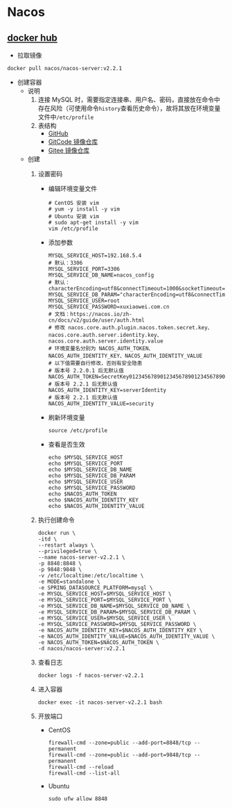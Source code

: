 # Nacos

## [docker hub](https://hub.docker.com/r/nacos/nacos-server)

- 拉取镜像

```shell
docker pull nacos/nacos-server:v2.2.1
```

- 创建容器
    - 说明
        1. 连接 MySQL 时，需要指定连接串、用户名、密码，直接放在命令中存在风险（可使用命令`history`查看历史命令），故将其放在环境变量文件中`/etc/profile`
        2. 表结构
            - [GitHub](https://github.com/alibaba/nacos/blob/develop/distribution/conf/nacos-mysql.sql)
            - [GitCode 镜像仓库](https://gitcode.net/mirrors/alibaba/nacos/-/blob/develop/distribution/conf/mysql-schema.sql)
            - [Gitee 镜像仓库](https://gitee.com/mirrors/Nacos/blob/develop/distribution/conf/mysql-schema.sql)
    - 创建
        1. 设置密码
            - 编辑环境变量文件
                ```shell
                # CentOS 安装 vim
                # yum -y install -y vim
                # Ubuntu 安装 vim
                # sudo apt-get install -y vim
                vim /etc/profile
                ```
            - 添加参数
                ```shell
                MYSQL_SERVICE_HOST=192.168.5.4
                # 默认：3306
                MYSQL_SERVICE_PORT=3306
                MYSQL_SERVICE_DB_NAME=nacos_config
                # 默认：characterEncoding=utf8&connectTimeout=1000&socketTimeout=3000&autoReconnect=true&useSSL=false
                MYSQL_SERVICE_DB_PARAM="characterEncoding=utf8&connectTimeout=1000&socketTimeout=3000&autoReconnect=true&useSSL=false&allowPublicKeyRetrieval=true"
                MYSQL_SERVICE_USER=root
                MYSQL_SERVICE_PASSWORD=xuxiaowei.com.cn
                # 文档：https://nacos.io/zh-cn/docs/v2/guide/user/auth.html
                # 修改 nacos.core.auth.plugin.nacos.token.secret.key、nacos.core.auth.server.identity.key、nacos.core.auth.server.identity.value
                # 环境变量名分别为 NACOS_AUTH_TOKEN、NACOS_AUTH_IDENTITY_KEY、NACOS_AUTH_IDENTITY_VALUE
                # 以下值需要自行修改，否则有安全隐患
                # 版本号 2.2.0.1 后无默认值
                NACOS_AUTH_TOKEN=SecretKey012345678901234567890123456789012345678901234567890123456789
                # 版本号 2.2.1 后无默认值
                NACOS_AUTH_IDENTITY_KEY=serverIdentity
                # 版本号 2.2.1 后无默认值
                NACOS_AUTH_IDENTITY_VALUE=security
                ```
            - 刷新环境变量
                ```shell
                source /etc/profile
                ```
            - 查看是否生效
                ```shell
                echo $MYSQL_SERVICE_HOST
                echo $MYSQL_SERVICE_PORT
                echo $MYSQL_SERVICE_DB_NAME
                echo $MYSQL_SERVICE_DB_PARAM
                echo $MYSQL_SERVICE_USER
                echo $MYSQL_SERVICE_PASSWORD
                echo $NACOS_AUTH_TOKEN
                echo $NACOS_AUTH_IDENTITY_KEY
                echo $NACOS_AUTH_IDENTITY_VALUE
                ```

        2. 执行创建命令
            ```shell
            docker run \
            -itd \
            --restart always \
            --privileged=true \
            --name nacos-server-v2.2.1 \
            -p 8848:8848 \
            -p 9848:9848 \
            -v /etc/localtime:/etc/localtime \
            -e MODE=standalone \
            -e SPRING_DATASOURCE_PLATFORM=mysql \
            -e MYSQL_SERVICE_HOST=$MYSQL_SERVICE_HOST \
            -e MYSQL_SERVICE_PORT=$MYSQL_SERVICE_PORT \
            -e MYSQL_SERVICE_DB_NAME=$MYSQL_SERVICE_DB_NAME \
            -e MYSQL_SERVICE_DB_PARAM=$MYSQL_SERVICE_DB_PARAM \
            -e MYSQL_SERVICE_USER=$MYSQL_SERVICE_USER \
            -e MYSQL_SERVICE_PASSWORD=$MYSQL_SERVICE_PASSWORD \
            -e NACOS_AUTH_IDENTITY_KEY=$NACOS_AUTH_IDENTITY_KEY \
            -e NACOS_AUTH_IDENTITY_VALUE=$NACOS_AUTH_IDENTITY_VALUE \
            -e NACOS_AUTH_TOKEN=$NACOS_AUTH_TOKEN \
            -d nacos/nacos-server:v2.2.1
            ```
        3. 查看日志
            ```shell
            docker logs -f nacos-server-v2.2.1
            ```
        4. 进入容器
            ```shell
            docker exec -it nacos-server-v2.2.1 bash
            ```
        5. 开放端口
            - CentOS
                ```shell
                firewall-cmd --zone=public --add-port=8848/tcp --permanent
                firewall-cmd --zone=public --add-port=9848/tcp --permanent
                firewall-cmd --reload
                firewall-cmd --list-all
                ```
            - Ubuntu
                ```shell
                sudo ufw allow 8848
                ```
